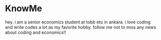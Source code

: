 # KnowMe



hey. i am a senior economics student at tobb etu in ankara. 
i love coding and write codes a lot as my favorite hobby.
follow me not to miss any news about coding and economics!!
